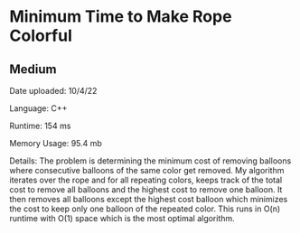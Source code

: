 
# Minimum Time to Make Rope Colorful

## Medium

Date uploaded: 10/4/22

Language: C++

Runtime: 154 ms

Memory Usage: 95.4 mb

Details: The problem is determining the minimum cost of removing balloons where consecutive balloons of the same color get removed. My algorithm iterates over the rope and for all repeating colors, keeps track of the total cost to remove all balloons and the highest cost to remove one balloon. It then removes all balloons except the highest cost balloon which minimizes the cost to keep only one balloon of the repeated color. This runs in O(n) runtime with O(1) space which is the most optimal algorithm.
